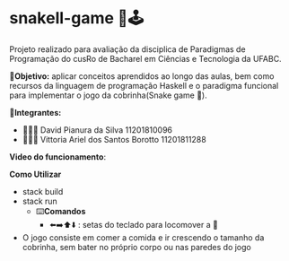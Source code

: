 # snakell-game 🐍🕹

Projeto realizado para avaliação da disciplica de Paradigmas de Programação do cusRo de Bacharel em Ciências e Tecnologia da UFABC. 

🎯**Objetivo:** aplicar conceitos aprendidos ao longo das aulas, bem como recursos da linguagem de programação Haskell e o paradigma funcional para implementar o jogo da cobrinha(Snake game 🐍).

👥**Integrantes:**
- 👨🏻‍💻 David Pianura da Silva                 11201810096
- 👩🏻‍💻 Vittoria Ariel dos Santos Borotto      11201811288

**Video do funcionamento**: <link>

**Como Utilizar**           
- stack build
- stack run
    - ⌨️**Comandos**
      - ⬅️➡️⬆️⬇️ : setas do teclado para locomover a 🐍
- O jogo consiste em comer a comida e ir crescendo o tamanho da cobrinha, sem bater no próprio corpo ou nas paredes do jogo

